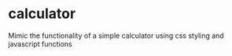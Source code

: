 # calculator
Mimic the functionality of a simple calculator using css styling and javascript functions